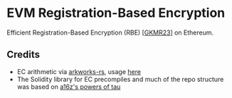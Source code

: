 # EVM Registration-Based Encryption

Efficient Registration-Based Encryption (RBE) [[GKMR23](eprint.iacr.org/2022/1505)] on Ethereum.

## Credits

- EC arithmetic via [arkworks-rs](https://github.com/arkworks-rs), usage [here](https://github.com/Pratyush/algebra-intro)
- The Solidity library for EC precompiles and much of the repo structure was based on [a16z's powers of tau](https://github.com/a16z/evm-powers-of-tau/tree/master)